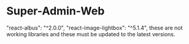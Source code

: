 # Super-Admin-Web

"react-albus": "^2.0.0",
"react-image-lightbox": "^5.1.4",
these are not working libraries and these must be updated to the latest versions.